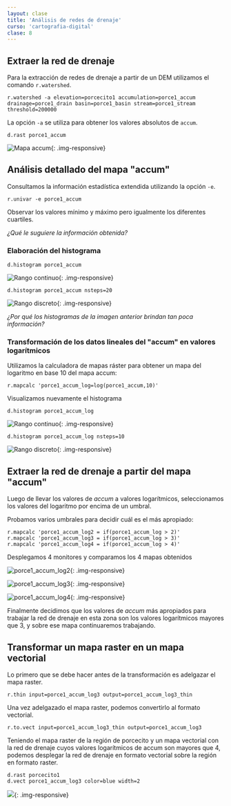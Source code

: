 ```yaml
---
layout: clase
title: 'Análisis de redes de drenaje'
curso: 'cartografia-digital'
clase: 8
---
```


Extraer la red de drenaje
-------------------------

Para la extracción de redes de drenaje a partir de un DEM utilizamos el comando `r.watershed`.

~~~
r.watershed -a elevation=porcecito1 accumulation=porce1_accum drainage=porce1_drain basin=porce1_basin stream=porce1_stream threshold=200000
~~~

La opción `-a` se utiliza para obtener los valores absolutos de `accum`.

~~~
d.rast porce1_accum
~~~

![Mapa accum](/cartografia-digital/images/porce1_accum.png){: .img-responsive}

Análisis detallado del mapa "accum"
-----------------------------------

Consultamos la información estadística extendida utilizando la opción `-e`.

~~~
r.univar -e porce1_accum
~~~

Observar los valores mínimo y máximo pero igualmente los diferentes cuartiles.

*¿Qué le suguiere la información obtenida?*

### Elaboración del histograma

~~~
d.histogram porce1_accum
~~~

![Rango continuo](/cartografia-digital/images/porce1_accum_hist1.png){: .img-responsive}

~~~
d.histogram porce1_accum nsteps=20
~~~

![Rango discreto](/cartografia-digital/images/porce1_accum_hist2.png){: .img-responsive}

*¿Por qué los histogramas de la imagen anterior brindan tan poca información?*

### Transformación de los datos lineales del "accum" en valores logarítmicos

Utilizamos la calculadora de mapas ráster para obtener un mapa del logaritmo en base 10 del mapa accum:

~~~
r.mapcalc 'porce1_accum_log=log(porce1_accum,10)'
~~~

Visualizamos nuevamente el histograma

~~~
d.histogram porce1_accum_log
~~~

![Rango continuo](/cartografia-digital/images/porce1_accum_log_hist1.png){: .img-responsive}

~~~
d.histogram porce1_accum_log nsteps=10
~~~

![Rango discreto](/cartografia-digital/images/porce1_accum_log_hist2.png){: .img-responsive}

Extraer la red de drenaje a partir del mapa "accum"
---------------------------------------------------

Luego de llevar los valores de *accum* a valores logarítmicos, seleccionamos los valores del logaritmo por encima de un umbral.

Probamos varios umbrales para decidir cuál es el más apropiado:

~~~
r.mapcalc 'porce1_accum_log2 = if(porce1_accum_log > 2)'
r.mapcalc 'porce1_accum_log3 = if(porce1_accum_log > 3)'
r.mapcalc 'porce1_accum_log4 = if(porce1_accum_log > 4)'
~~~

Desplegamos 4 monitores y comparamos los 4 mapas obtenidos

![porce1_accum_log2](/cartografia-digital/images/porce1_accum_log2.png){: .img-responsive}

![porce1_accum_log3](/cartografia-digital/images/porce1_accum_log3.png){: .img-responsive}

![porce1_accum_log4](/cartografia-digital/images/porce1_accum_log4.png){: .img-responsive}

Finalmente decidimos que los valores de *accum* más apropiados para trabajar la red de drenaje en esta zona son los valores logarítmicos mayores que 3, y sobre ese mapa continuaremos trabajando.


Transformar un mapa raster en un mapa vectorial
----------------------------------------------------------------

Lo primero que se debe hacer antes de la transformación es adelgazar el mapa raster.

~~~
r.thin input=porce1_accum_log3 output=porce1_accum_log3_thin
~~~

Una vez adelgazado el mapa raster, podemos convertirlo al formato vectorial.

~~~
r.to.vect input=porce1_accum_log3_thin output=porce1_accum_log3
~~~

Teniendo el mapa raster de la región de porcecito y un mapa vectorial con la red de drenaje cuyos valores logarítmicos de accum son mayores que 4, podemos desplegar la red de drenaje en formato vectorial sobre la región en formato raster.

~~~
d.rast porcecito1
d.vect porce1_accum_log3 color=blue width=2
~~~

![](/cartografia-digital/images/porce1_accum_vect.png){: .img-responsive}
